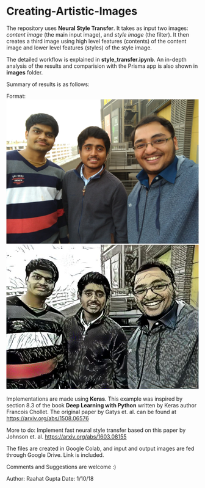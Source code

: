 # Creating-Artistic-Images

  The repository uses **Neural Style Transfer**. It takes as input two images: *content image* (the main input image), and *style image* (the filter). It then creates a third image using high level features (contents) of the content image and lower level features (styles) of the style image. 
  
  The detailed workflow is explained in **style_transfer.ipynb**. An in-depth analysis of the results and comparision with the Prisma app is also shown in **images** folder.
  
  Summary of results is as follows:
  
  Format: ![Original](/images/original/original_2.jpg) ![Stylised](/images/created-by-this/heisenberg_2.jpg)
  
  Implementations are made using **Keras**. This example was inspired by section 8.3 of the book **Deep Learning with Python** written by Keras author Francois Chollet. The original paper by Gatys et. al. can be found at https://arxiv.org/abs/1508.06576
  
  More to do: Implement fast neural style transfer based on this paper by Johnson et. al. https://arxiv.org/abs/1603.08155
  
  The files are created in Google Colab, and input and output images are fed through Google Drive. Link is included.
  
  Comments and Suggestions are welcome :)
  
  Author: Raahat Gupta
  Date: 1/10/18
